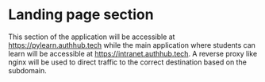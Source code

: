 # Landing page section

This section of the application will be accessible at <https://pylearn.authhub.tech> while the main application where students can learn will be accessible at <https://intranet.authhub.tech>. A reverse proxy like nginx will be used to direct traffic to the correct destination based on the subdomain.

